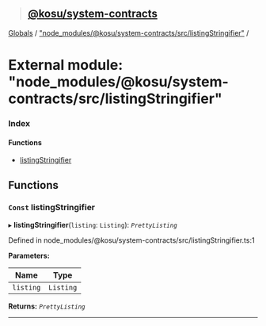 > ## [@kosu/system-contracts](../README.md)

[Globals](../globals.md) / ["node_modules/@kosu/system-contracts/src/listingStringifier"](_node_modules__kosu_system_contracts_src_listingstringifier_.md) /

# External module: "node_modules/@kosu/system-contracts/src/listingStringifier"

### Index

#### Functions

* [listingStringifier](_node_modules__kosu_system_contracts_src_listingstringifier_.md#const-listingstringifier)

## Functions

### `Const` listingStringifier

▸ **listingStringifier**(`listing`: `Listing`): *`PrettyListing`*

Defined in node_modules/@kosu/system-contracts/src/listingStringifier.ts:1

**Parameters:**

Name | Type |
------ | ------ |
`listing` | `Listing` |

**Returns:** *`PrettyListing`*

___